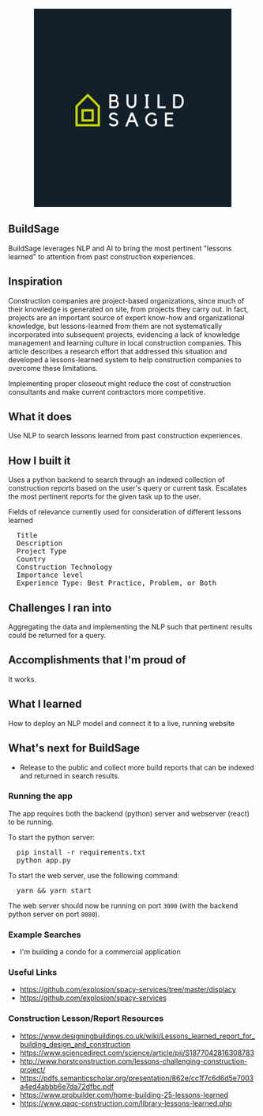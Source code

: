 <p align='center'>
  <img src="./img/build_sage_orig.png" width=400/>
</p>

BuildSage
---

BuildSage leverages NLP and AI to bring the most pertinent "lessons learned" to attention from past construction experiences.

## Inspiration

Construction companies are project-based organizations, since much of their knowledge is generated on site, from projects they carry out. In fact, projects are an important source of expert know-how and organizational knowledge, but lessons-learned from them are not systematically incorporated into subsequent projects, evidencing a lack of knowledge management and learning culture in local construction companies. This article describes a research effort that addressed this situation and developed a lessons-learned system to help construction companies to overcome these limitations. 

Implementing proper closeout might reduce the cost of construction consultants and make current contractors more competitive.

## What it does
Use NLP to search lessons learned from past construction experiences.

## How I built it
Uses a python backend to search through an indexed collection of construction reports based on the user's query or current task. Escalates the most pertinent reports for the given task up to the user.

Fields of relevance currently used for consideration of different lessons learned
<pre>
  Title
  Description
  Project Type
  Country
  Construction Technology
  Importance level
  Experience Type: Best Practice, Problem, or Both
</pre>

## Challenges I ran into
Aggregating the data and implementing the NLP such that pertinent results could be returned for a query.

## Accomplishments that I'm proud of
It works.

## What I learned
How to deploy an NLP model and connect it to a live, running website

## What's next for BuildSage
* Release to the public and collect more build reports that can be indexed and returned in search results.

### Running the app
The app requires both the backend (python) server and webserver (react) to be running.

To start the python server:
<pre>
  pip install -r requirements.txt
  python app.py
</pre>

</pre>
To start the web server, use the following command:
<pre>
  yarn && yarn start
</pre>

The web server should now be running on port `3000` (with the backend python server on port `8080`).

### Example Searches
* I'm building a condo for a commercial application

### Useful Links
* https://github.com/explosion/spacy-services/tree/master/displacy
* https://github.com/explosion/spacy-services

### Construction Lesson/Report Resources
* https://www.designingbuildings.co.uk/wiki/Lessons_learned_report_for_building_design_and_construction
* https://www.sciencedirect.com/science/article/pii/S1877042816308783
* http://www.horstconstruction.com/lessons-challenging-construction-project/
* https://pdfs.semanticscholar.org/presentation/862e/cc1f7c6d6d5e7003a4ed4abbb6e7da72dfbc.pdf
* https://www.probuilder.com/home-building-25-lessons-learned
* https://www.qaqc-construction.com/library-lessons-learned.php